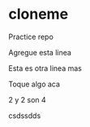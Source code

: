 # cloneme
Practice repo

Agregue esta linea

Esta es otra linea mas

Toque algo aca

2 y 2 son 4

csdssdds
